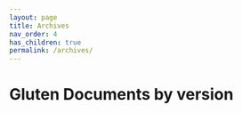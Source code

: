 ```yaml
---
layout: page
title: Archives
nav_order: 4
has_children: true
permalink: /archives/
---
```

# Gluten Documents by version


